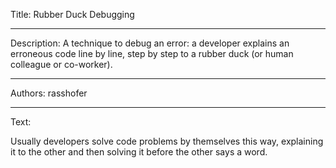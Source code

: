 Title: Rubber Duck Debugging

-----

Description: A technique to debug an error: a developer explains an erroneous code line by line, step by step to a rubber duck (or human colleague or co-worker).

-----

Authors: rasshofer

-----

Text:

Usually developers solve code problems by themselves this way, explaining it to the other and then solving it before the other says a word.
